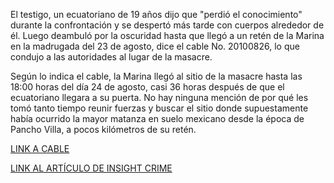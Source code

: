 <p>El testigo, un ecuatoriano de 19 años dijo que "perdió el conocimiento" durante la confrontación y se despertó más tarde con cuerpos alrededor de él. Luego deambuló por la oscuridad hasta que llegó a un retén de la Marina en la madrugada del 23 de agosto, dice el cable No. 20100826, lo que condujo a las autoridades al lugar de la masacre.</p>
<p>Según lo indica el cable, la Marina llegó al sitio de la masacre hasta las 18:00 horas del día 24 de agosto, casi 36 horas después de que el ecuatoriano llegara a su puerta. No hay ninguna mención de por qué les tomó tanto tiempo reunir fuerzas y buscar el sitio donde supuestamente había ocurrido la mayor matanza en suelo mexicano desde la época de Pancho Villa, a pocos kilómetros de su retén.</p>
<p><a href="http://www2.gwu.edu/~nsarchiv/NSAEBB/NSAEBB445/docs/20100826.pdf">LINK A CABLE</a></p>
<p><a href="http://www.insightcrime.org/news-analysis/picture-of-mexico-migrant-massacres-still-incomplete">LINK AL ARTÍCULO DE INSIGHT CRIME</a></p>

